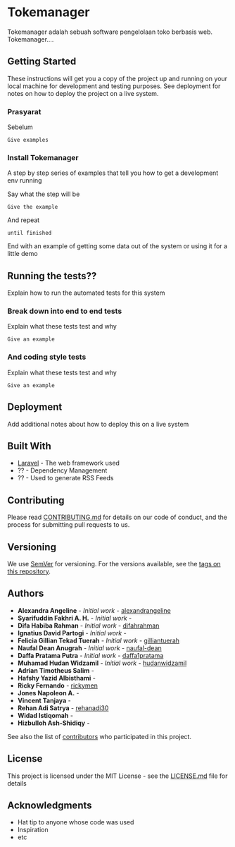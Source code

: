 # Tokemanager

Tokemanager adalah sebuah software pengelolaan toko berbasis web. Tokemanager....

## Getting Started

These instructions will get you a copy of the project up and running on your local machine for development and testing purposes. See deployment for notes on how to deploy the project on a live system.

### Prasyarat

Sebelum 

```
Give examples
```

### Install Tokemanager

A step by step series of examples that tell you how to get a development env running

Say what the step will be

```
Give the example
```

And repeat

```
until finished
```

End with an example of getting some data out of the system or using it for a little demo

## Running the tests??

Explain how to run the automated tests for this system

### Break down into end to end tests

Explain what these tests test and why

```
Give an example
```

### And coding style tests

Explain what these tests test and why

```
Give an example
```

## Deployment

Add additional notes about how to deploy this on a live system

## Built With

* [Laravel](https://laravel.com/) - The web framework used
* ?? - Dependency Management
* ?? - Used to generate RSS Feeds

## Contributing

Please read [CONTRIBUTING.md](https://gist.github.com/PurpleBooth/b24679402957c63ec426) for details on our code of conduct, and the process for submitting pull requests to us.

## Versioning

We use [SemVer](http://semver.org/) for versioning. For the versions available, see the [tags on this repository](https://github.com/your/project/tags). 

## Authors

* **Alexandra Angeline** - *Initial work* - [alexandrangeline](https://github.com/alexandrangeline)
* **Syarifuddin Fakhri A. H.** - *Initial work* - []()
* **Difa Habiba Rahman** - *Initial work* - [difahrahman](https://github.com/difahrahman)
* **Ignatius David Partogi** - *Initial work* - []()
* **Felicia Gillian Tekad Tuerah** - *Initial work* - [gilliantuerah](https://github.com/gilliantuerah)
* **Naufal Dean Anugrah** - *Initial work* - [naufal-dean](https://github.com/naufal-dean)
* **Daffa Pratama Putra** - *Initial work* - [daffa1pratama](https://github.com/daffa1pratama)
* **Muhamad Hudan Widzamil** - *Initial work* - [hudanwidzamil](https://github.com/hudanwidzamil)
* **Adrian Timotheus Salim** -
* **Hafshy Yazid Albisthami** -
* **Ricky Fernando** - [rickymen](https://github.com/rickymen)
* **Jones Napoleon A.** -
* **Vincent Tanjaya** -
* **Rehan Adi Satrya** - [rehanadi30](https://github.com/rehanadi30)
* **Widad Istiqomah** -
* **Hizbulloh Ash-Shidiqy** -

See also the list of [contributors](https://github.com/naufal-dean/Tugas-SPARTA-2-VS-10/contributors) who participated in this project.

## License

This project is licensed under the MIT License - see the [LICENSE.md](LICENSE.md) file for details

## Acknowledgments

* Hat tip to anyone whose code was used
* Inspiration
* etc

